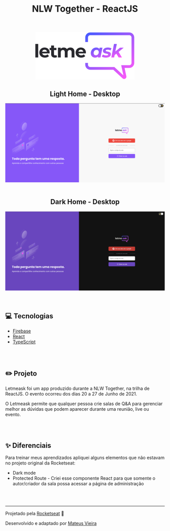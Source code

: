 <header align="center">
    <h1>NLW Together - ReactJS</h1>
</header>

<main>
    <div align="center">
        <img src="src/assets/images/logo.svg" alt="Letmeask">
        <h2>Light Home - Desktop</h2>
        <img src=".github/letmeask-lighthome.png" alt="Light Home Image">
        <br><br>
        <h2>Dark Home - Desktop</h2>
        <img src=".github/letmeask-darkhome.png" alt="Dark Home Image">
    </div>
    <br><br>
    <div>
        <h2>💻 Tecnologias</h2>
        <ul>
            <li><a href="https://firebase.google.com/">Firebase</a></li>
            <li><a href="https://pt-br.reactjs.org/">React</a></li>
            <li><a href="https://www.typescriptlang.org/">TypeScript</a></li>
        </ul>
    </div>
    <br><br>
    <div>
        <h2>✏️ Projeto</h2>
        <p>Letmeask foi um app produzido durante a NLW Together, na trilha de ReactJS. O evento ocorreu dos dias 20 a 27 de Junho de 2021.</p>
        <p>O Letmeask permite que qualquer pessoa crie salas de Q&A para gerenciar melhor as dúvidas que podem aparecer durante uma reunião, live ou evento.</p>
    </div>
    <br><br>
    <div>
        <h2>✨ Diferenciais</h2>
        <p>Para treinar meus aprendizados apliquei alguns elementos que não estavam no projeto original da Rocketseat:</p>
        <ul>
            <li>Dark mode</li>
            <li>Protected Route - Criei esse componente React para que somente o autor/criador da sala possa acessar a página de administração</li>
        </ul>
    </div>
    <br><br>
    <div>
        <hr>
        <p>Projetado pela <a href="https://www.rocketseat.com.br/">Rocketseat</a> 💜</p>
        <p>Desenvolvido e adaptado por <a href="https://www.instagram.com/mateusvrs/">Mateus Vieira</a></p>
    </div>
</main>